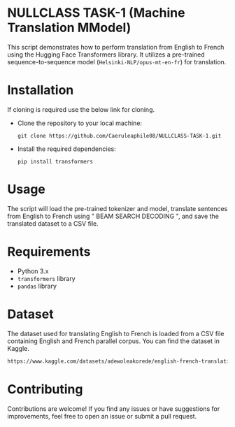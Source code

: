 # NULLCLASS TASK-1 (Machine Translation MModel)

This script demonstrates how to perform translation from English to French using the Hugging Face Transformers library. It utilizes a pre-trained sequence-to-sequence model (`Helsinki-NLP/opus-mt-en-fr`) for translation.

# Installation

If cloning is required use the below link for cloning.

- Clone the repository to your local machine:

    ```
    git clone https://github.com/Caeruleaphile08/NULLCLASS-TASK-1.git
    ```

- Install the required dependencies:

    ```
    pip install transformers
    ```
# Usage

The script will load the pre-trained tokenizer and model, translate sentences from English to French using " BEAM SEARCH DECODING ", and save the translated dataset to a CSV file.

# Requirements

- Python 3.x
- `transformers` library
- `pandas` library
  
# Dataset 

The dataset used for translating English to French is loaded from a CSV file containing English and French parallel corpus. You can find the dataset in Kaggle. 

```bash
https://www.kaggle.com/datasets/adewoleakorede/english-french-translation
```


# Contributing

Contributions are welcome! If you find any issues or have suggestions for improvements, feel free to open an issue or submit a pull request.
